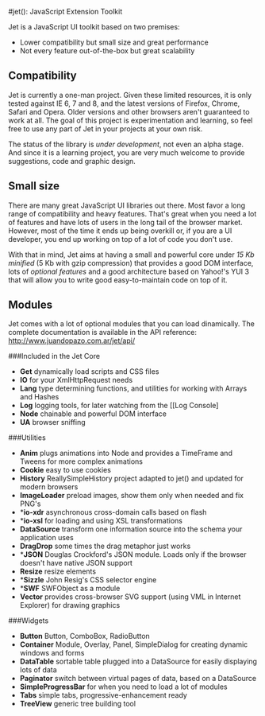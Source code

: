 #jet(): JavaScript Extension Toolkit

Jet is a JavaScript UI toolkit based on two premises:

* Lower compatibility but small size and great performance
* Not every feature out-of-the-box but great scalability

## Compatibility
Jet is currently a one-man project. Given these limited resources, it is only tested against IE 6, 7 and 8, and the latest versions of Firefox, Chrome, Safari and Opera. Older versions and other browsers aren't guaranteed to work at all. The goal of this project is experimentation and learning, so feel free to use any part of Jet in your projects at your own risk.

The status of the library is *under development*, not even an alpha stage. And since it is a learning project, you are very much welcome to provide suggestions, code and graphic design.

## Small size
There are many great JavaScript UI libraries out there. Most favor a long range of compatibility and heavy features. That's great when you need a lot of features and have lots of users in the long tail of the browser market. However, most of the time it ends up being overkill or, if you are a UI developer, you end up working on top of a lot of code you don't use.

With that in mind, Jet aims at having a small and powerful core under *15 Kb minified* (5 Kb with gzip compression) that provides a good DOM interface, lots of *optional features* and a good architecture based on Yahoo!'s YUI 3 that will allow you to write good easy-to-maintain code on top of it.

## Modules
Jet comes with a lot of optional modules that you can load dinamically. The complete documentation is available in the API reference: http://www.juandopazo.com.ar/jet/api/

###Included in the Jet Core
* **Get** dynamically load scripts and CSS files
* **IO** for your XmlHttpRequest needs
* **Lang** type determining functions, and utilities for working with Arrays and Hashes
* **Log** logging tools, for later watching from the [[Log Console]
* **Node** chainable and powerful DOM interface
* **UA** browser sniffing

###Utilities
* **Anim** plugs animations into Node and provides a TimeFrame and Tweens for more complex animations
* **Cookie** easy to use cookies
* **History** ReallySimpleHistory project adapted to jet() and updated for modern browsers
* **ImageLoader** preload images, show them only when needed and fix PNG's
* ***io-xdr** asynchronous cross-domain calls based on flash
* ***io-xsl** for loading and using XSL transformations
* **DataSource** transform one information source into the schema your application uses
* **DragDrop** some times the drag metaphor just works
* ***JSON** Douglas Crockford's JSON module. Loads only if the browser doesn't have native JSON support
* **Resize** resize elements
* ***Sizzle** John Resig's CSS selector engine
* ***SWF** SWFObject as a module
* **Vector** provides cross-browser SVG support (using VML in Internet Explorer) for drawing graphics

###Widgets
* **Button** Button, ComboBox, RadioButton
* **Container** Module, Overlay, Panel, SimpleDialog for creating dynamic windows and forms
* **DataTable** sortable table plugged into a DataSource for easily displaying lots of data
* **Paginator** switch between virtual pages of data, based on a DataSource
* **SimpleProgressBar** for when you need to load a lot of modules
* **Tabs** simple tabs, progressive-enhancement ready
* **TreeView** generic tree building tool
  